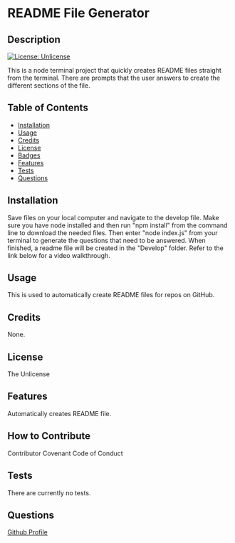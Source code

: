 # README File Generator
## Description
[![License: Unlicense](https://img.shields.io/badge/license-Unlicense-blue.svg)](http://unlicense.org/)

This is a node terminal project that quickly creates README files straight from the terminal. There are prompts that the user answers to create the different sections of the file.
## Table of Contents 

- [Installation](#installation)
- [Usage](#usage)
- [Credits](#credits)
- [License](#license)
- [Badges](#badges)
- [Features](#features)
- [Tests](#tests)
- [Questions](#questions)

## Installation
Save files on your local computer and navigate to the develop file. Make sure you have node installed and then run "npm install" from the command line to download the needed files. Then enter "node index.js" from your terminal to generate the questions that need to be answered. When finished, a readme file will be created in the "Develop" folder. Refer to the link below for a video walkthrough.
## Usage
This is used to automatically create README files for repos on GitHub.
## Credits
None.
## License
The Unlicense
## Features
Automatically creates README file.
## How to Contribute

Contributor Covenant Code of Conduct

## Tests
There are currently no tests.

## Questions
[Github Profile](https://github.com/AlexWiederman)
